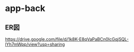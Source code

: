 # app-back
## ER図
https://drive.google.com/file/d/1k8K-E8qVaPaBCn0lcGqjSQL-lYh7mWpp/view?usp=sharing
## 
